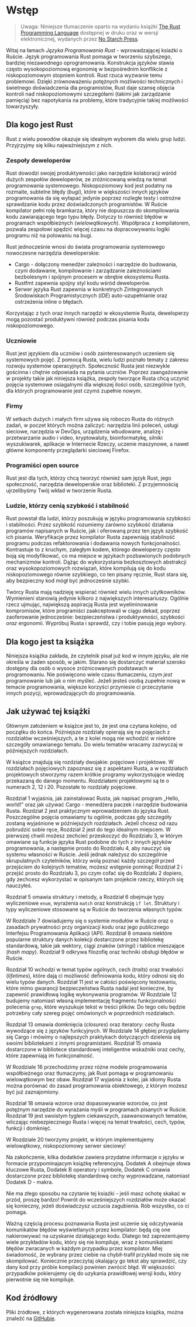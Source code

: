 # Wstęp

> Uwaga: Niniejsze tłumaczenie oparto na wydaniu książki [The Rust Programming
> Language][nsprust] dostępnej w druku oraz w wersji elektronicznej, wydanych
> przez [No Starch Press][nsp].

[nsprust]: https://nostarch.com/rust
[nsp]: https://nostarch.com/

Witaj na łamach *Języka Programowania Rust* - wprowadzającej ksiażki o Ruście.
Język programowania Rust pomaga w tworzeniu szybszego, bardziej niezawodnego
oprogramowania. Konstrukcja języków stawia często wysokopoziomową ergonomię w
bezpośrednim konflikcie z niskopoziomowym stopniem kontroli. Rust rzuca wyzwanie
temu problemowi. Dzięki zrównoważeniu potężnych możliwości technicznych i
świetnego doświadczenia dla programistów, Rust daje szansę objęcia kontroli nad
niskopoziomowymi szczegółami (takimi jak zarządzanie pamięcią) bez napotykania
na problemy, które tradycyjnie takiej możliwości towarzyszyły.

## Dla kogo jest Rust

Rust z wielu powodów okazuje się idealnym wyborem dla wielu grup ludzi.
Przyjrzyjmy się kilku najważniejszym z nich.

### Zespoły deweloperów

Rust dowodzi swojej produktywności jako narzędzie kolaboracji wśród dużych
zespołów deweloperów, ze zróżnicowaną wiedzą na temat programowania systemowego.
Niskopoziomowy kod jest podatny na rozmaite, subtelne błędy (*bugi*), które w
większości innych języków programowania da się wyłapać jedynie poprzez rozległe
testy i ostrożne sprawdzanie kodu przez doświadczonych programistów. W Ruście
kompilator pełni rolę bramkarza, który nie dopuszcza do skompilowania kodu
zawiarającego tego typu błędy. Dotyczy to również błędów w programach
współbieżnych (*wielowątkowych*). Współpraca z kompilatorem, pozwala zespołowi
spędzić więcej czasu na dopracowywaniu logiki programu niż na polowaniu na bugi.

Rust jednocześnie wnosi do świata programowania systemowego nowoczesne narzędzia
deweloperskie:

* Cargo - dołączony menedżer zależności i narzędzie do budowania, czyni
  dodawanie, kompilowanie i zarządzanie zależnościami bezbolesnym i spójnym
  procesem w obrębie ekosystemu Rusta.
* Rustfmt zapewnia spójny styl kodu wśród deweloperów.
* Serwer języka Rust zapewnia w konkretnych Zintegrowanych Środowiskach
  Programistycznych (*IDE*) auto-uzupełnianie oraz ostrzeżenia inline o błędach.

Korzystając z tych oraz innych narzędzi w ekosystemie Rusta, deweloperzy mogą
pozostać produktywni również podczas pisania kodu niskopoziomowego.

### Uczniowie

Rust jest językiem dla uczniów i osób zainteresowanych uczeniem się systemowych
pojęć. Z pomocą Rusta, wielu ludzi poznało tematy z zakresu rozwoju systemów
operacyjnych. Społeczność Rusta jest niezwykle gościnna i chętnie odpowiada na
pytania uczniów. Poprzez zaangażowanie w projekty takie jak niniejsza książka,
zespoły tworzące Rusta chcą uczynić pojęcia systemowe osiagalnymi dla większej
ilości osób, szczególnie tych, dla których programowanie jest czymś zupełnie
nowym.

### Firmy

W setkach dużych i małych firm używa się roboczo Rusta do różnych zadań, w
poczet których można zaliczyć: narzędzia linii poleceń, usługi sieciowe,
narzędzia w DevOps, urządzenia wbudowane, analizę i przetwarzanie audio i video,
kryptowaluty, bioinformatykę, silniki wyszukiwarek, aplikacje w Internecie
Rzeczy, uczenie maszynowe, a nawet główne komponenty przeglądarki sieciowej
Firefox.

### Programiści open source

Rust jest dla tych, którzy chcą tworzyć również sam język Rust, jego
społeczność, narzędzia deweloperskie oraz biblioteki. Z przyjemnością
ujrzelibyśmy Twój wkład w tworzenie Rusta.

### Ludzie, którzy cenią szybkość i stabilność

Rust powstał dla ludzi, którzy poszukują w języku programowania szybkości i
stabilności. Przez szybkość rozumiemy zarówno szybkość działania programów
napisanych w Ruście, jak i oferowaną przez ten język szybkość ich pisania.
Weryfikacje przez kompilator Rusta zapewniają stabilność programu podczas
refaktorowania i dodawania nowych funkcjonalności. Kontrastuje to z kruchym,
zaległym kodem, którego deweloperzy często boją się modyfikować, co ma miejsce
w językach pozbawionych podobnych mechanizmów kontroli. Dążąc do wykorzystania
bezkosztowych abstrakcji oraz wysokopoziomowych rozwiązań, które kompilują się
do kodu niskopoziomowego równie szybkiego, co ten pisany ręcznie, Rust stara
się, aby bezpieczny kod mógł być jednocześnie szybki.

Twórcy Rusta mają nadzieję wspierać również wielu innych użytkowników.
Wymienieni stanowią jedynie kilkoro z największych interesariuszy. Ogólnie rzecz
ujmując, największą aspiracją Rusta jest wyeliminowanie kompromisów, które
programiści zaakceptowali w ciągu dekad, poprzez zaoferowanie jednocześnie:
bezpieczeństwa *i* produktywności, szybkości *oraz* ergonomii. Wypróbuj Rusta
i sprawdź, czy i tobie pasują jego wybory.

## Dla kogo jest ta książka

Niniejsza książka zakłada, że czytelnik pisał już kod w innym języku, ale nie
określa w żaden sposób, w jakim. Starano się dostarczyć materiał szeroko
dostępny dla osób o wysoce zróżnicowanych podstawach w programowaniu.
Nie poświęcono wiele czasu tłumaczeniu, czym *jest* programowanie lub jak o
nim myśleć. Jeżeli jesteś osobą zupełnie nową w temacie programowania, większe
korzyści przyniesie ci przeczytanie innych pozycji, wprowadzających do
programowania.

## Jak używać tej książki

Głównym założeniem w książce jest to, że jest ona czytana kolejno, od początku
do końca. Późniejsze rozdziały opierają się na pojęciach z rozdziałów
wcześniejszych, a te z kolei mogą nie wchodzić w niektóre szczegóły omawianego
tematu. Do wielu tematów wracamy zazwyczaj w późniejszych rozdziałach.

W książce znajdują się rozdziały dwojakie: pojęciowe i projektowe. W rozdziałach
pojęciowych zapoznasz się z aspektami Rusta, a w rozdziałach projektowych
stworzymy razem krótkie programy wykorzystujące wiedzę przekazaną do danego
momentu. Rozdziałami projektowymi są te o numerach 2, 12 i 20. Pozostałe to
rozdziały pojęciowe.

Rozdział 1 wyjaśnia, jak zainstalować Rusta, jak napisać program „Hello,
world!” oraz jak używać Cargo - menedżera paczek i narzędzie budowania Rusta.
Rozdział 2 jest praktycznym wprowadzeniem do języka Rust. Poszczególne pojęcia
omawiamy tu ogólnie, podczas gdy szczegóły zostaną wyjaśnione w późniejszych
rozdziałach. Jeżeli chcesz od razu pobrudzić sobie ręce, Rozdział 2 jest do tego
idealnym miejscem. W pierwszej chwili możesz zechcieć przeskoczyć do Rozdziału
3, w którym omawiane są funkcje języka Rust podobne do tych z innych języków
programowania, a następnie prosto do Rozdziału 4, aby nauczyć się systemu
własności w Ruście. Jeśli jednak należysz do szczególnie skrupulatnych
czytelników, którzy wolą poznać każdy szczegół przed przejściem do kolejnych
tematów, możesz wstępnie pominąć Rozdział 2 i przejść prosto do Rozdziału 3,
po czym cofać się do Rozdziału 2 dopiero, gdy zechcesz wykorzystać w opisanym
tam projekcie rzeczy, których się nauczyłeś.

Rozdział 5 omawia struktury i metody, a Rozdział 6 obejmuje typy wyliczeniowe
`enum`, wyrażenia `match` oraz konstrukcję `if let`. Struktury i typy
wyliczeniowe stosowane są w Ruście do tworzenia własnych typów.

W Rozdziale 7 dowiadujemy się o systemie modułów w Ruście oraz o zasadach
prywatności przy organizacji kodu oraz jego publicznego Interfejsu Programowania
Aplikacji (API). Rozdział 8 omawia niektóre popularne struktury danych kolekcji
dostarczone przez bibliotekę standardową, takie jak wektory, ciągi znaków
(*stringi*) i tablice mieszające (*hash mapy*). Rozdział 9 odkrywa filozofię
oraz techniki obsługi błędów w Ruście.

Rozdział 10 wchodzi w temat typów ogólnych, cech (*traits*) oraz trwałości
(*lifetimes*), które dają ci możliwość definiowania kodu, który odnosi się do
wielu typów danych. Rozdział 11 jest w całości poświęcony testowaniu, które mimo
gwarancji bezpieczeństwa Rusta nadal jest konieczne, by zapewnić prawidłową
logikę wykonywania programów. W Rozdziale 12 budujemy natomiast własną
implementację fragmentu funkcjonalności polecenia `grep`, które wyszukuje tekst
w treści plików. Do tego celu będzie potrzebny cały szereg pojęć omówionych w
poprzednich rozdziałach.

Rozdział 13 omawia domknięcia (*closures*) oraz iteratory: cechy Rusta wywodzące
się z języków funkcyjnych. W Rozdziale 14 głębiej przyglądamy się Cargo i mówimy
o najlepszych praktykach dotyczących dzielenia się swoimi bibliotekami z innymi
programistami. Rozdział 15 omawia dostarczone w bibliotece standardowej
inteligentne wskaźniki oraz cechy, które zapewniają im funkcjonalność.

W Rozdziale 16 przechodzimy przez różne modele programowania współbieżnego oraz
tłumaczymy, jak Rust pomaga w programowaniu wielowątkowym bez obaw. Rozdział 17
wyjaśnia z kolei, jak idiomy Rusta można porównać do zasad programowania
obiektowego, z którym możesz być już zaznajomiony.

Rozdział 18 omawia wzorce oraz dopasowywanie wzorców, co jest potężnym
narzędzie do wyrażania myśli w programach pisanych w Ruście. Rozdział 19 jest
swoistym tyglem ciekawszych, zaawansowanych tematów, wliczając niebezpiecznego
Rusta i więcej na temat trwałości, cech, typów, funkcji i domknięć.

W Rozdziale 20 tworzymy projekt, w którym implementujemy wielowątkowy,
niskopoziomowy serwer sieciowy!

Na zakończenie, kilka dodatków zawiera przydatne informacje o języku w formacie
przypominajacym książkę referencyjną. Dodatek A obejmuje słowa kluczowe Rusta,
Dodatek B operatory i symbole, Dodatek C omawia dostarczone przez bibliotekę
standardową cechy wyprowadzane, natomiast Dodatek D - makra.

Nie ma złego sposobu na czytanie tej ksiażki - jeśli masz ochotę skakać w przód,
proszę bardzo! Powrót do wcześniejszych rozdziałów może okazać się konieczny,
jeżeli doświadczysz uczucia zagubienia. Rób wszystko, co ci pomaga.

Ważną częścią procesu poznawania Rusta jest uczenie się odczytywania komunikatów
błędów wyświetlanych przez kompilator: będą cię one nakierowywać na uzyskanie
działającego kodu. Dlatego też zaprezentujemy wiele przykładów kodu, który się
nie kompiluje, wraz z komunikatami błędów zwracanych w każdym przypadku przez
kompilator. Miej świadomość, że wybrany przez ciebie na chybił-trafił przykład
może się nie skompilować. Koniecznie przeczytaj okalający go tekst aby
sprawdzić, czy dany kod przy próbie kompilacji powinien zwrócić błąd. W
większości przypadków pokierujemy cię do uzykania prawidłowej wersji kodu, który
pierwotnie się nie kompiluje.

## Kod źródłowy

Pliki źródłowe, z których wygenerowana została niniejsza książka, można znaleźć
na [GitHubie][book].

[book]: https://github.com/paytchoo/book-pl/tree/master/second-edition/src
